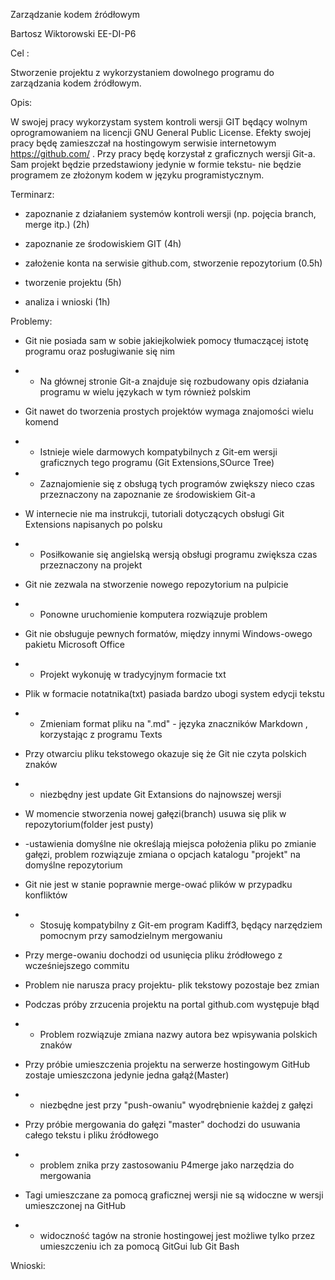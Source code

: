Zarządzanie kodem źródłowym



Bartosz Wiktorowski EE-DI-P6



Cel :

Stworzenie projektu z wykorzystaniem dowolnego programu do zarządzania kodem
źródłowym.

Opis:

W swojej pracy wykorzystam system kontroli wersji GIT będący wolnym
oprogramowaniem na licencji GNU General Public License. Efekty swojej pracy będę
zamieszczał  na hostingowym serwisie internetowym  https://github.com/ . Przy
pracy będę korzystał z graficznych wersji Git-a. Sam projekt będzie
przedstawiony jedynie w formie tekstu- nie będzie programem ze złożonym kodem w
języku programistycznym.



Terminarz:

-   zapoznanie z działaniem systemów kontroli wersji (np. pojęcia branch, merge
    itp.) (2h)

-   zapoznanie ze środowiskiem GIT (4h)

-   założenie konta na serwisie github.com, stworzenie repozytorium (0.5h)

-   tworzenie projektu (5h)

-   analiza i wnioski (1h)



Problemy:

-   Git nie posiada sam w sobie jakiejkolwiek pomocy tłumaczącej istotę programu
    oraz posługiwanie się nim

-   - Na głównej stronie Git-a znajduje się rozbudowany opis działania programu
    w wielu językach w tym również polskim



-   Git nawet do tworzenia prostych projektów wymaga znajomości wielu komend

-   - Istnieje wiele darmowych kompatybilnych z Git-em wersji graficznych tego
    programu (Git Extensions,SOurce Tree)

-   - Zaznajomienie się z obsługą tych programów zwiększy nieco czas
    przeznaczony na zapoznanie ze środowiskiem Git-a



-   W internecie nie ma instrukcji, tutoriali dotyczących obsługi Git Extensions
    napisanych po polsku

-   - Posiłkowanie się angielską wersją obsługi programu zwiększa czas
    przeznaczony na projekt



-   Git nie zezwala na stworzenie nowego repozytorium na pulpicie

-   - Ponowne uruchomienie komputera rozwiązuje problem



-   Git nie obsługuje pewnych formatów, między innymi Windows-owego pakietu
    Microsoft Office

-   - Projekt wykonuję w tradycyjnym formacie txt



-   Plik w formacie notatnika(txt) pasiada bardzo ubogi system edycji tekstu

-   - Zmieniam format pliku na ".md" - języka znaczników Markdown , korzystając
    z programu Texts



-   Przy otwarciu pliku tekstowego okazuje się że Git nie czyta polskich znaków

-   - niezbędny jest update Git Extansions do najnowszej wersji



-   W momencie stworzenia nowej gałęzi(branch) usuwa się plik w
    repozytorium(folder jest pusty)

-   -ustawienia domyślne nie określają miejsca położenia pliku po zmianie
    gałęzi, problem rozwiązuje zmiana o opcjach katalogu "projekt" na domyślne
    repozytorium



-   Git nie jest w stanie poprawnie merge-ować plików w przypadku konfliktów

-   - Stosuję kompatybilny z Git-em program Kadiff3, będący narzędziem pomocnym
    przy samodzielnym mergowaniu



-   Przy merge-owaniu dochodzi od usunięcia pliku źródłowego z  wcześniejszego
    commitu

-   Problem nie narusza pracy projektu- plik tekstowy pozostaje bez zmian



-   Podczas próby zrzucenia projektu na portal github.com występuje błąd

-   - Problem rozwiązuje zmiana nazwy autora bez wpisywania polskich znaków



-   Przy próbie umieszczenia projektu na serwerze hostingowym GitHub zostaje
    umieszczona jedynie jedna gałąź(Master)

-   - niezbędne jest przy "push-owaniu" wyodrębnienie każdej z gałęzi



-   Przy próbie mergowania do gałęzi "master" dochodzi do usuwania całego tekstu
    i pliku źródłowego

-   - problem znika przy zastosowaniu P4merge jako narzędzia do mergowania



-   Tagi umieszczane za pomocą graficznej wersji nie są widoczne w wersji
    umieszczonej na GitHub

-   - widoczność tagów na stronie hostingowej jest możliwe tylko przez
    umieszczeniu ich za pomocą GitGui lub Git Bash





Wnioski:


